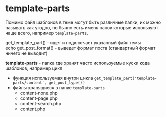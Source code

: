 # template-parts
Помимо файл шаблонов в теме могут быть различные папки, их можно называть как угодно, но бычно есть именя папок которые используют чаще всего, например `template-parts`.

get_template_part() - ищет и подключает указанный файл темы  
echo get_post_format() - выведет формат поста (стандартный формат ничего не выводит)

**template-parts** - папка где хранят часто используемые куски кода шаблонов, например цикл
- функция используемая внутри цикла `get_template_part('template-parts/content', get_post_type())`
- файлы хранящиеся в папке `template-parts`
  - content-none.php
  - content-page.php
  - content-search.php
  - content.php
